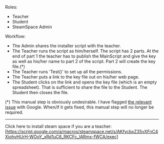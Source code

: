 Roles:
- Teacher   
- Student   
- SteamSpace Admin 

Workflow:   
- The Admin shares the installer script with the teacher.   
- The Teacher runs the script as him/herself. The script has 2 parts. At the end of part 1 the teacher has to publish the MainScript and give the key as well as his/her name to part 2 of the script. Part 2 will create the key file.(*)   
- The Teacher runs 'Test()' to set up all the permissions.   
- The Teacher puts a link to the key file out on his/her web page.
- The Student clicks on the link and opens the key file (which is an empty spreadsheet). That is sufficient to share the file to the Student. The Student then closes the file.   

(*) This manual step is obviously undesirable. I have flagged [the relevant issue](https://code.google.com/p/google-apps-script-issues/issues/detail?id=1703) with Google. When/if it gets fixed, this manual step will no longer be required. 

----------------
Click here to install steam space if you are a teacher: [https://script.google.com/a/macros/steamspace.net/s/AKfycbxZ35vXFnC4XiohvHUrH-WOoY_xRd1uC6_RKCFc_lARmx-fWCA/exec]   
